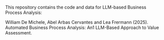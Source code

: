 This repository contains the code and data for LLM-based Business Process Analysis:

William De Michele, Abel Arbas Cervantes and Lea Frermann (2025). Automated Business Process Analysis: An1
LLM-Based Approach to Value Assessment.
